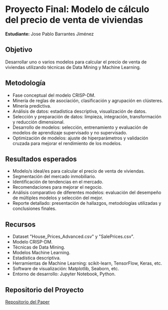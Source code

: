 # Proyecto Final: Modelo de cálculo del precio de venta de viviendas

**Estudiante:** Jose Pablo Barrantes Jiménez

## Objetivo
Desarrollar uno o varios modelos para calcular el precio de venta de viviendas utilizando técnicas de Data Mining y Machine Learning.

## Metodología
- Fase conceptual del modelo CRISP-DM.
- Minería de reglas de asociación, clasificación y agrupación en clústeres.
- Minería predictiva.
- Análisis de datos: estadística descriptiva, visualización de datos.
- Selección y preparación de datos: limpieza, integración, transformación y reducción dimensional.
- Desarrollo de modelos: selección, entrenamiento y evaluación de modelos de aprendizaje supervisado y no supervisado.
- Optimización de modelos: ajuste de hiperparámetros y validación cruzada para mejorar el rendimiento de los modelos.

## Resultados esperados
- Modelo/s ideal/es para calcular el precio de venta de viviendas.
- Segmentación del mercado inmobiliario.
- Identificación de tendencias en el mercado.
- Recomendaciones para mejorar el negocio.
- Análisis comparativo de diferentes modelos: evaluación del desempeño de múltiples modelos y selección del mejor.
- Reporte detallado: presentación de hallazgos, metodologías utilizadas y conclusiones finales.

## Recursos
- Dataset "House_Prices_Advanced.csv" y "SalePrices.csv".
- Modelo CRISP-DM.
- Técnicas de Data Mining.
- Modelos Machine Learning.
- Estadística descriptiva.
- Herramientas de Machine Learning: scikit-learn, TensorFlow, Keras, etc.
- Software de visualización: Matplotlib, Seaborn, etc.
- Entorno de desarrollo: Jupyter Notebook, Python.

## Repositorio del Proyecto
[Repositorio del Paper]()

